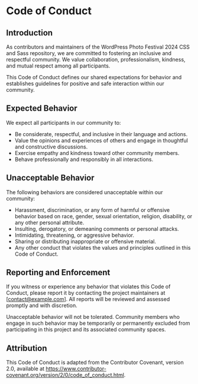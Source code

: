 # Code of Conduct

## Introduction

As contributors and maintainers of the WordPress Photo Festival 2024 CSS and Sass repository, we are committed to fostering an inclusive and respectful community. We value collaboration, professionalism, kindness, and mutual respect among all participants.

This Code of Conduct defines our shared expectations for behavior and establishes guidelines for positive and safe interaction within our community.

## Expected Behavior

We expect all participants in our community to:

- Be considerate, respectful, and inclusive in their language and actions.
- Value the opinions and experiences of others and engage in thoughtful and constructive discussions.
- Exercise empathy and kindness toward other community members.
- Behave professionally and responsibly in all interactions.

## Unacceptable Behavior

The following behaviors are considered unacceptable within our community:

- Harassment, discrimination, or any form of harmful or offensive behavior based on race, gender, sexual orientation, religion, disability, or any other personal attribute.
- Insulting, derogatory, or demeaning comments or personal attacks.
- Intimidating, threatening, or aggressive behavior.
- Sharing or distributing inappropriate or offensive material.
- Any other conduct that violates the values and principles outlined in this Code of Conduct.

## Reporting and Enforcement

If you witness or experience any behavior that violates this Code of Conduct, please report it by contacting the project maintainers at [contact@example.com]. All reports will be reviewed and assessed promptly and with discretion.

Unacceptable behavior will not be tolerated. Community members who engage in such behavior may be temporarily or permanently excluded from participating in this project and its associated community spaces.

## Attribution

This Code of Conduct is adapted from the Contributor Covenant, version 2.0, available at https://www.contributor-covenant.org/version/2/0/code_of_conduct.html.

